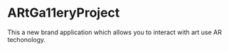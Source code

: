 # ARtGa11eryProject

This a new brand application which allows you to interact with art use AR techonology.
